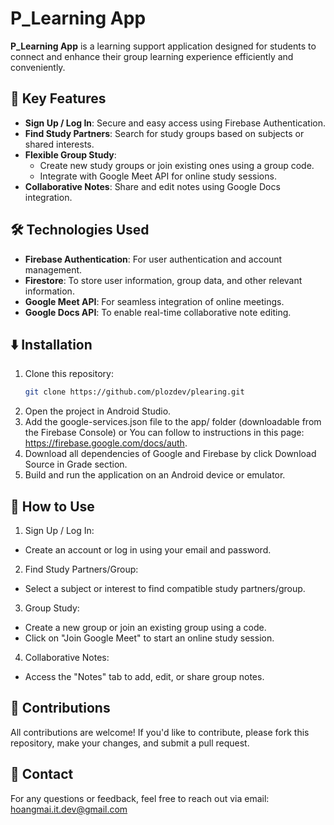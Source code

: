 # P_Learning App

**P_Learning App** is a learning support application designed for students to connect and enhance their group learning experience efficiently and conveniently.

## 🚀 Key Features
- **Sign Up / Log In**: Secure and easy access using Firebase Authentication.
- **Find Study Partners**: Search for study groups based on subjects or shared interests.
- **Flexible Group Study**:
  - Create new study groups or join existing ones using a group code.
  - Integrate with Google Meet API for online study sessions.
- **Collaborative Notes**: Share and edit notes using Google Docs integration.

## 🛠️ Technologies Used
- **Firebase Authentication**: For user authentication and account management.
- **Firestore**: To store user information, group data, and other relevant information.
- **Google Meet API**: For seamless integration of online meetings.
- **Google Docs API**: To enable real-time collaborative note editing.

## ⬇️ Installation
1. Clone this repository:
   ```bash
   git clone https://github.com/plozdev/plearing.git
   ```
2. Open the project in Android Studio.
3. Add the google-services.json file to the app/ folder (downloadable from the Firebase Console) or You can follow to instructions in this page: https://firebase.google.com/docs/auth.
4. Download all dependencies of Google and Firebase by click Download Source in Grade section.
5. Build and run the application on an Android device or emulator.

## 📌 How to Use
1. Sign Up / Log In:
- Create an account or log in using your email and password.
2. Find Study Partners/Group:
- Select a subject or interest to find compatible study partners/group.
3. Group Study:
- Create a new group or join an existing group using a code.
- Click on "Join Google Meet" to start an online study session.
4. Collaborative Notes:
- Access the "Notes" tab to add, edit, or share group notes.

## 🤝 Contributions
All contributions are welcome! If you'd like to contribute, please fork this repository, make your changes, and submit a pull request.

## 📧 Contact
For any questions or feedback, feel free to reach out via email: hoangmai.it.dev@gmail.com
